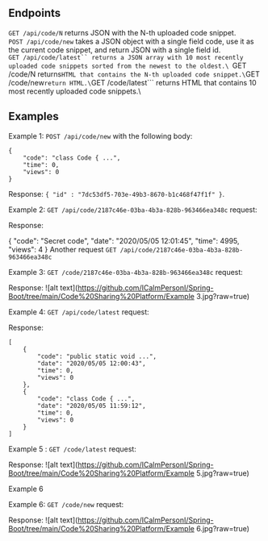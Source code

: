 ## Endpoints

```GET /api/code/N``` returns JSON with the N-th uploaded code snippet.\
```POST /api/code/new``` takes a JSON object with a single field code, use it as the current code snippet, and return JSON with a single field id.\
```GET /api/code/latest`` returns a JSON array with 10 most recently uploaded code snippets sorted from the newest to the oldest.\
```GET /code/N returns``` HTML that contains the N-th uploaded code snippet.\
```GET /code/new``` return HTML.\
```GET /code/latest``` returns HTML that contains 10 most recently uploaded code snippets.\

## Examples

Example 1: ```POST /api/code/new``` with the following body:
```
{
    "code": "class Code { ...",
    "time": 0,
    "views": 0
}
```
Response: ```{ "id" : "7dc53df5-703e-49b3-8670-b1c468f47f1f" }```.

Example 2: ```GET /api/code/2187c46e-03ba-4b3a-828b-963466ea348c``` request:

Response:

{
    "code": "Secret code",
    "date": "2020/05/05 12:01:45",
    "time": 4995,
    "views": 4
}
Another request ```GET /api/code/2187c46e-03ba-4b3a-828b-963466ea348c```

Example 3: ```GET /code/2187c46e-03ba-4b3a-828b-963466ea348c``` request:

Response:
![alt text](https://github.com/ICalmPersonI/Spring-Boot/tree/main/Code%20Sharing%20Platform/Example 3.jpg?raw=true)


Example 4: ```GET /api/code/latest``` request:

Response:
```
[
    {
        "code": "public static void ...",
        "date": "2020/05/05 12:00:43",
        "time": 0,
        "views": 0
    },
    {
        "code": "class Code { ...",
        "date": "2020/05/05 11:59:12",
        "time": 0,
        "views": 0
    }
]
```

Example 5 : ```GET /code/latest``` request:

Response:
![alt text](https://github.com/ICalmPersonI/Spring-Boot/tree/main/Code%20Sharing%20Platform/Example 5.jpg?raw=true)


Example 6

Example 6: ```GET /code/new``` request:

Response:
![alt text](https://github.com/ICalmPersonI/Spring-Boot/tree/main/Code%20Sharing%20Platform/Example 6.jpg?raw=true)


